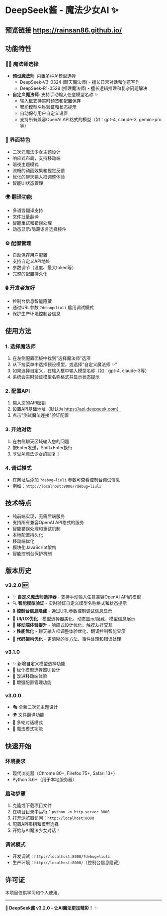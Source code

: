 # DeepSeek酱 - 魔法少女AI ✨
## 预览链接 https://rainsan86.github.io/
## 功能特性

### 🧙‍♀️ 魔法师选择
- **预设魔法师**: 内置多种AI模型选择
  - DeepSeek-V3-0324 (聊天魔法师) - 擅长日常对话和创意写作
  - DeepSeek-R1-0528 (推理魔法师) - 擅长逻辑推理和复杂问题解决
- **自定义魔法师**: 支持手动输入任意模型名称 ✨
  - 输入框支持实时预览和配置保存
  - 智能模型名称验证和状态提示
  - 自动保存用户自定义设置
  - 支持所有兼容OpenAI API格式的模型（如：gpt-4, claude-3, gemini-pro等）

### 🎨 界面特色
- 二次元魔法少女主题设计
- 响应式布局，支持移动端
- 暗夜主题模式
- 流畅的动画效果和视觉反馈
- 优化的聊天输入框调整体验
- 智能UI状态管理

### 🌍 翻译功能
- 多语言翻译支持
- 文件批量翻译
- 智能重试和错误处理
- 动态显示/隐藏语言选择控件

### ⚙️ 配置管理
- 自动保存用户配置
- 支持自定义API地址
- 参数调节（温度、最大token等）
- 完整的配置持久化

### 🔒 开发者友好
- 控制台信息智能隐藏
- 通过URL参数 `?debug=liuli` 启用调试模式
- 保护生产环境控制台信息

## 使用方法

### 1. 选择魔法师
1. 在左侧配置面板中找到"选择魔法师"选项
2. 从下拉菜单中选择预设模型，或选择"自定义魔法师 ✨"
3. 如果选择自定义，在输入框中输入模型名称（如：gpt-4, claude-3等）
4. 系统会实时验证模型名称格式并显示状态提示

### 2. 配置API
1. 输入您的API密钥
2. 设置API基础地址（默认为 https://api.deepseek.com）
3. 点击"测试魔法连接"验证配置

### 3. 开始对话
1. 在右侧聊天区域输入您的问题
2. 按Enter发送，Shift+Enter换行
3. 享受AI魔法少女的回复！

### 4. 调试模式
- 在网址后添加 `?debug=liuli` 参数可查看控制台调试信息
- 例如：`http://localhost:8000/?debug=liuli`

## 技术特点

- 纯前端实现，无需后端服务
- 支持所有兼容OpenAI API格式的服务
- 智能错误处理和重试机制
- 本地配置持久化
- 移动端优化
- 模块化JavaScript架构
- 智能控制台保护机制

## 版本历史

### v3.2.0 🆕
- ✨ **自定义魔法师选择器** - 支持手动输入任意兼容OpenAI API的模型
- 🔍 **智能模型验证** - 实时验证自定义模型名称格式和状态提示
- 🔒 **控制台信息隐藏** - 通过URL参数控制调试信息显示
- 🎨 **UI/UX优化** - 模型选择器美化、动态显示/隐藏、模型信息展示
- 📱 **移动端体验提升** - 响应式设计优化、触摸友好交互
- ⚡ **性能优化** - 聊天输入框调整体验优化、翻译控制智能显示
- 🔧 **代码架构优化** - 更清晰的类方法、事件处理和错误处理

### v3.1.0
- ✨ 新增自定义模型选择功能
- 🎨 优化模型选择器UI设计
- 📱 改进移动端体验
- 🔧 增强配置管理功能

### v3.0.0
- 🎭 全新二次元主题设计
- 🌍 文件翻译功能
- 🔄 多轮对话模式
- 🎪 魔法模式功能

## 快速开始

### 环境要求
- 现代浏览器（Chrome 80+, Firefox 75+, Safari 13+）
- Python 3.6+（用于本地服务器）

### 启动步骤
1. 克隆或下载项目文件
2. 在项目目录中运行：`python -m http.server 8000`
3. 打开浏览器访问：`http://localhost:8000`
4. 配置API密钥和模型选择
5. 开始与AI魔法少女对话！

### 调试模式
- 开发调试：`http://localhost:8000/?debug=liuli`
- 生产环境：`http://localhost:8000/`（控制台信息隐藏）

## 许可证

本项目仅供学习和个人使用。

---

**🎊 DeepSeek酱 v3.2.0 - 让AI魔法更加精彩！** ✨


